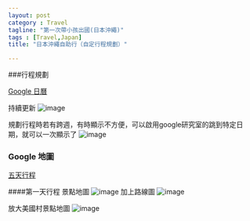 ```yaml
---
layout: post
category : Travel 
tagline: "第一次帶小孩出國(日本沖繩)"
tags : [Travel,Japan]
title: "日本沖繩自助行（自定行程規劃）"

---
```


###行程規劃

[Google 日曆](https://www.google.com/calendar/embed?src=M2F1dWlrbmVtNG1vYWwyY2d0NGltdjl0MjBAZ3JvdXAuY2FsZW5kYXIuZ29vZ2xlLmNvbQ)

持續更新
![image](https://farm8.staticflickr.com/7511/15808982615_df99aea2a2_o.png)


規劃行程時若有跨週，有時顯示不方便，可以啟用google研究室的跳到特定日期，就可以一次顯示了
![image](https://farm6.staticflickr.com/5607/15790769001_3245f72187_o.png)

### Google 地圖

[五天行程](https://www.google.com/maps/d/edit?mid=zVGIbPsx-CPI.kb4A3QgfZGmw)

####第一天行程
景點地圖
![image](https://farm9.staticflickr.com/8610/15807060931_369cebc918_o.png)
加上路線圖
![image](https://farm6.staticflickr.com/5606/15785301576_18ae5e0d08_o.png)


放大美國村景點地圖
![image](https://farm8.staticflickr.com/7576/15189008374_2a905449b0_o.png)